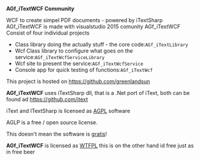 <p><strong>AGf_iTextWCF  Community</strong></p>
WCF to create simpel PDF documents - powered by iTextSharp
AGf_iTextWCF is made with visualstudio 2015 comunity
AGf_iTextWCF Consist of four individual projects 
<ul>
  <li>Class library doing the actually stuff - the core code:<code>AGf_iTextLibrary</code></li>
  <li>Wcf Class library to configure what goes on the service:<code>AGf_iTextWcfServiceLibrary</code></li>
  <li>Wcf site to present the service:<code>AGf_iTextWcfService</code></li>
  <li>Console app for quick testing of functions:<code>AGf_iTextWcf</code></li>
</ul>
<p>
  This project is hosted on
  <a href="https://girhub.com/greenlandsun">https://github.com/greenlandsun</a>
</p>
<p><strong>AGf_iTextWCF</strong> uses iTextSharp dll, that is a .Net port of iText, both can be found ad <a href="https://github.com/itext">https://github.com/itext</a></p>
<p>iText and ITextSharp is licensed as <a href="https://github.com/itext/itextsharp/blob/develop/LICENSE.md">AGPL</a> software</p>
<p>AGLP is a free / open source license.</p> 
<p>This doesn't mean the software is <a href="https://en.wikipedia.org/wiki/Gratis_versus_libre" rel="nofollow">gratis</a>!</p>
<p><strong>AGf_iTextWCF</strong> is licensed as <a href="/LICENSE.md">WTFPL</a> this is on the other hand id free just as in free beer</p>
